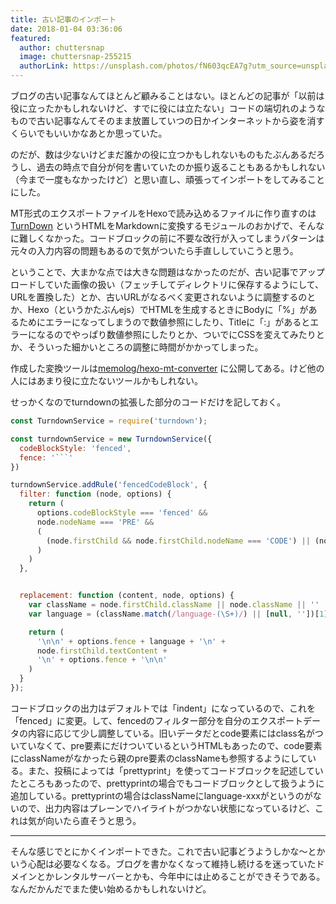 ```yaml
---
title: 古い記事のインポート
date: 2018-01-04 03:36:06
featured: 
  author: chuttersnap
  image: chuttersnap-255215
  authorLink: https://unsplash.com/photos/fN603qcEA7g?utm_source=unsplash&utm_medium=referral&utm_content=creditCopyText
---
```

ブログの古い記事なんてほとんど顧みることはない。ほとんどの記事が「以前は役に立ったかもしれないけど、すでに役には立たない」コードの端切れのようなもので古い記事なんてそのまま放置していつの日かインターネットから姿を消すくらいでもいいかなあとか思っていた。

のだが、数は少ないけどまだ誰かの役に立つかもしれないものもたぶんあるだろうし、過去の時点で自分が何を書いていたのか振り返ることもあるかもしれない（今まで一度もなかったけど）と思い直し、頑張ってインポートをしてみることにした。
<!-- more -->
MT形式のエクスポートファイルをHexoで読み込めるファイルに作り直すのは[TurnDown](https://github.com/domchristie/turndown) というHTMLをMarkdownに変換するモジュールのおかげで、そんなに難しくなかった。コードブロックの前に不要な改行が入ってしまうパターンは元々の入力内容の問題もあるので気がついたら手直ししていこうと思う。

ということで、大まかな点では大きな問題はなかったのだが、古い記事でアップロードしていた画像の扱い（フェッチしてディレクトリに保存するようにして、URLを置換した）とか、古いURLがなるべく変更されないように調整するのとか、Hexo（というかたぶんejs）でHTMLを生成するときにBodyに「&#x25;」があるためにエラーになってしまうので数値参照にしたり、Titleに「:」があるとエラーになるのでやっぱり数値参照にしたりとか、ついでにCSSを変えてみたりとか、そういった細かいところの調整に時間がかかってしまった。

作成した変換ツールは[memolog/hexo-mt-converter](https://github.com/memolog/hexo-mt-converter) に公開してある。けど他の人にはあまり役に立たないツールかもしれない。

せっかくなのでturndownの拡張した部分のコードだけを記しておく。

```javascript
const TurndownService = require('turndown');

const turndownService = new TurndownService({
  codeBlockStyle: 'fenced',
  fence: '```'
})

turndownService.addRule('fencedCodeBlock', {
  filter: function (node, options) {
    return (
      options.codeBlockStyle === 'fenced' &&
      node.nodeName === 'PRE' &&
      (
        (node.firstChild && node.firstChild.nodeName === 'CODE') || (node.className === 'prettyprint')
      )
    )
  },


  replacement: function (content, node, options) {
    var className = node.firstChild.className || node.className || ''
    var language = (className.match(/language-(\S+)/) || [null, ''])[1]

    return (
      '\n\n' + options.fence + language + '\n' +
      node.firstChild.textContent +
      '\n' + options.fence + '\n\n'
    )
  }
});
```

コードブロックの出力はデフォルトでは「indent」になっているので、これを「fenced」に変更。して、fencedのフィルター部分を自分のエクスポートデータの内容に応じて少し調整している。旧いデータだとcode要素にはclass名がついていなくて、pre要素にだけついているというHTMLもあったので、code要素にclassNameがなかったら親のpre要素のclassNameも参照するようにしている。また、投稿によっては「prettyprint」を使ってコードブロックを記述していたところもあったので、prettyprintの場合でもコードブロックとして扱うように追加している。prettyprintの場合はclassNameにlanguage-xxxがというのがないので、出力内容はプレーンでハイライトがつかない状態になっているけど、これは気が向いたら直そうと思う。

----

そんな感じでとにかくインポートできた。これで古い記事どうようしかな〜とかいう心配は必要なくなる。ブログを書かなくなって維持し続けるを迷っていたドメインとかレンタルサーバーとかも、今年中には止めることができそうである。なんだかんだでまた使い始めるかもしれないけど。